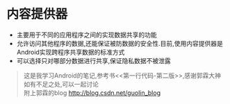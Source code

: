 # 内容提供器
- 主要用于不同的应用程序之间的实现数据共享的功能
- 允许访问其他程序的数据,还能保证被防数据的安全性.目前,使用内容提供器是Android实现跨程序共享数据的标准方式
- 可以选择只对哪部分数据进行共享,保证隐私数据不被泄露


>这是我学习Android的笔记,参考书<<第一行代码-第二版>>,感谢郭霖大神  
如有不足之处,可以一起讨论    
附上郭霖的blog http://blog.csdn.net/guolin_blog

